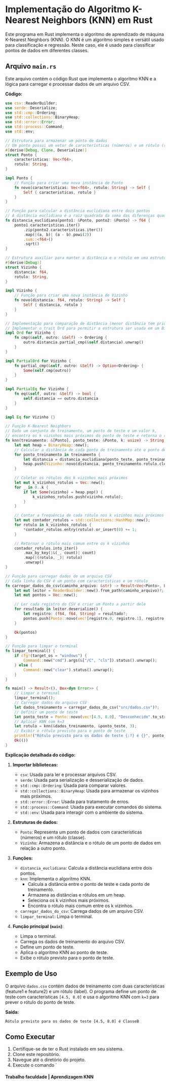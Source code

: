 # Implementação do Algoritmo K-Nearest Neighbors (KNN) em Rust

Este programa em Rust implementa o algoritmo de aprendizado de máquina K-Nearest Neighbors (KNN). O KNN é um algoritmo simples e versátil usado para classificação e regressão. Neste caso, ele é usado para classificar pontos de dados em diferentes classes.

## Arquivo `main.rs`

Este arquivo contém o código Rust que implementa o algoritmo KNN e a lógica para carregar e processar dados de um arquivo CSV.

**Código:**

```rust
use csv::ReaderBuilder;
use serde::Deserialize;
use std::cmp::Ordering;
use std::collections::BinaryHeap;
use std::error::Error;
use std::process::Command;
use std::env;

// Estrutura para armazenar um ponto de dados
// Um ponto possui um vetor de características (números) e um rótulo (string)
#[derive(Debug, Clone, Deserialize)]
struct Ponto {
    caracteristicas: Vec<f64>,
    rotulo: String,
}

impl Ponto {
    // Função para criar uma nova instância de Ponto
    fn novo(caracteristicas: Vec<f64>, rotulo: String) -> Self {
        Self { caracteristicas, rotulo }
    }
}

// Função para calcular a distância euclidiana entre dois pontos
// A distância euclidiana é a raiz quadrada da soma das diferenças quadradas de cada coordenada
fn distancia_euclidiana(ponto1: &Ponto, ponto2: &Ponto) -> f64 {
    ponto1.caracteristicas.iter()
        .zip(ponto2.caracteristicas.iter())
        .map(|(a, b)| (a - b).powi(2))
        .sum::<f64>()
        .sqrt()
}

// Estrutura auxiliar para manter a distância e o rótulo em uma estrutura Heap
#[derive(Debug)]
struct Vizinho {
    distancia: f64,
    rotulo: String,
}

impl Vizinho {
    // Função para criar uma nova instância de Vizinho
    fn novo(distancia: f64, rotulo: String) -> Self {
        Self { distancia, rotulo }
    }
}

// Implementação para comparação de distância (menor distância tem prioridade)
// Implementar o trait Ord para permitir a estrutura ser usada em um BinaryHeap
impl Ord for Vizinho {
    fn cmp(&self, outro: &Self) -> Ordering {
        outro.distancia.partial_cmp(&self.distancia).unwrap()
    }
}

impl PartialOrd for Vizinho {
    fn partial_cmp(&self, outro: &Self) -> Option<Ordering> {
        Some(self.cmp(outro))
    }
}

impl PartialEq for Vizinho {
    fn eq(&self, outro: &Self) -> bool {
        self.distancia == outro.distancia
    }
}

impl Eq for Vizinho {}

// Função K-Nearest Neighbors
// Dado um conjunto de treinamento, um ponto de teste e um valor k,
// encontra os k vizinhos mais próximos do ponto de teste e retorna o rótulo mais comum
fn knn(treinamento: &[Ponto], ponto_teste: &Ponto, k: usize) -> String {
    let mut heap = BinaryHeap::new();
    // Calcular a distância de cada ponto de treinamento até o ponto de teste
    for ponto_treinamento in treinamento {
        let distancia = distancia_euclidiana(ponto_teste, ponto_treinamento);
        heap.push(Vizinho::novo(distancia, ponto_treinamento.rotulo.clone()));
    }

    // Coletar os rótulos dos k vizinhos mais próximos
    let mut k_vizinhos_rotulos = Vec::new();
    for _ in 0..k {
        if let Some(vizinho) = heap.pop() {
            k_vizinhos_rotulos.push(vizinho.rotulo);
        }
    }

    // Contar a frequência de cada rótulo nos k vizinhos mais próximos
    let mut contador_rotulos = std::collections::HashMap::new();
    for rotulo in k_vizinhos_rotulos {
        *contador_rotulos.entry(rotulo).or_insert(0) += 1;
    }

    // Retornar o rótulo mais comum entre os k vizinhos
    contador_rotulos.into_iter()
        .max_by_key(|&(_, count)| count)
        .map(|(rotulo, _)| rotulo)
        .unwrap()
}

// Função para carregar dados de um arquivo CSV
// Cada linha do CSV é um ponto com características e um rótulo
fn carregar_dados_do_csv(caminho_arquivo: &str) -> Result<Vec<Ponto>, Box<dyn Error>> {
    let mut leitor = ReaderBuilder::new().from_path(caminho_arquivo)?;
    let mut pontos = Vec::new();

    // Ler cada registro do CSV e criar um Ponto a partir dele
    for resultado in leitor.deserialize() {
        let registro: (f64, f64, String) = resultado?;
        pontos.push(Ponto::novo(vec![registro.0, registro.1], registro.2));
    }

    Ok(pontos)
}

// Função para limpar o terminal
fn limpar_terminal() {
    if cfg!(target_os = "windows") {
        Command::new("cmd").args(&["/C", "cls"]).status().unwrap();
    } else {
        Command::new("clear").status().unwrap();
    }
}

fn main() -> Result<(), Box<dyn Error>> {
    // Limpar o terminal
    limpar_terminal();
    // Carregar dados do arquivo CSV
    let dados_treinamento = carregar_dados_do_csv("src/dados.csv")?;
    // Definir um ponto de teste
    let ponto_teste = Ponto::novo(vec![4.5, 8.0], "Desconhecido".to_string());
    // Aplicar KNN com k=3
    let rotulo = knn(&dados_treinamento, &ponto_teste, 3);
    // Exibir o rótulo previsto para o ponto de teste
    println!("Rótulo previsto para os dados de teste {:?} é {}", ponto_teste.caracteristicas, rotulo);
    Ok(())
}
```

**Explicação detalhada do código:**

1. **Importar bibliotecas:**
    - `csv`: Usada para ler e processar arquivos CSV.
    - `serde`: Usada para serialização e desserialização de dados.
    - `std::cmp::Ordering`: Usada para comparar valores.
    - `std::collections::BinaryHeap`: Usada para armazenar os vizinhos mais próximos.
    - `std::error::Error`: Usada para tratamento de erros.
    - `std::process::Command`: Usada para executar comandos do sistema.
    - `std::env`: Usada para interagir com o ambiente do sistema.

2. **Estruturas de dados:**
    - `Ponto`: Representa um ponto de dados com características (números) e um rótulo (classe).
    - `Vizinho`: Armazena a distância e o rótulo de um ponto de dados em relação a outro ponto.

3. **Funções:**
    - `distancia_euclidiana`: Calcula a distância euclidiana entre dois pontos.
    - `knn`: Implementa o algoritmo KNN.
        - Calcula a distância entre o ponto de teste e cada ponto de treinamento.
        - Armazena as distâncias e rótulos em um heap.
        - Seleciona os k vizinhos mais próximos.
        - Encontra o rótulo mais comum entre os k vizinhos.
    - `carregar_dados_do_csv`: Carrega dados de um arquivo CSV.
    - `limpar_terminal`: Limpa o terminal.

4. **Função principal (`main`)**:
    - Limpa o terminal.
    - Carrega os dados de treinamento do arquivo CSV.
    - Define um ponto de teste.
    - Aplica o algoritmo KNN ao ponto de teste.
    - Exibe o rótulo previsto para o ponto de teste.

## Exemplo de Uso

O arquivo `dados.csv` contém dados de treinamento com duas características (feature1 e feature2) e um rótulo (label). O programa define um ponto de teste com características `[4.5, 8.0]` e usa o algoritmo KNN com `k=3` para prever o rótulo do ponto de teste.

**Saída:**

```
Rótulo previsto para os dados de teste [4.5, 8.0] é ClasseB
```

## Como Executar

1. Certifique-se de ter o Rust instalado em seu sistema.
2. Clone este repositório.
3. Navegue até o diretório do projeto.
4. Execute o comando `


#### Trabalho faculdade | Aprendizagem KNN